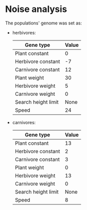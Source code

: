 # Noise analysis

The populations' genome was set as: 

- herbivores:

    Gene type | Value 
    --- | --- 
    Plant constant | 0
    Herbivore constant | -7
    Carnivore constant | 12
    Plant weight | 30
    Herbivore weight | 5
    Carnivore weight | 0
    Search height limit | None
    Speed | 24

- carnivores:

    Gene type | Value 
    --- | --- 
    Plant constant | 13
    Herbivore constant | 2
    Carnivore constant | 3
    Plant weight | 0
    Herbivore weight | 13
    Carnivore weight | 0
    Search height limit | None
    Speed | 8